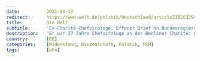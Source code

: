```yaml
---
date:          2021-04-13
redirect:      https://www.welt.de/politik/deutschland/article230263299/Ex-Charite-Chefvirologe-Offener-Brief-an-Bundesregierung.html
title:         Die Welt
subtitle:      'Ex-Charité-Chefvirologe: Offener Brief an Bundesregierung'
description:   'Er war 27 Jahre Chefvirologe an der Berliner Charité: Detlev Krüger schaltet sich in die Debatte über eine Veränderung des Infektionsschutzgesetzes ein. Er rät dringend davon ab, Restriktionen allein von Inzidenzwerten abhängig zu machen.'
country:       [DE]
categories:    [Widerstand, Wissenschaft, Politik, MSM]
tags:          [who]
---
```

